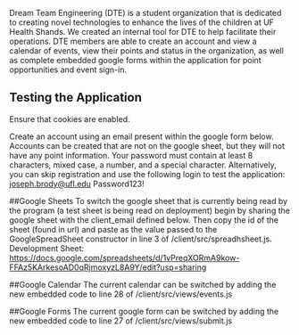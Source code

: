 Dream Team Engineering (DTE) is a student organization that is dedicated to creating novel technologies to enhance the lives of the children at UF Health Shands.  We created an internal tool for DTE to help facilitate their operations. DTE members are able to create an account and view a calendar of events, view their points and status in the organization, as well as complete embedded google forms within the application for point opportunities and event sign-in.


## Testing the Application
Ensure that cookies are enabled.

Create an account using an email present within the google form below. Accounts can be created that are not on the google sheet, but they will not have any point information. Your password must contain at least 8 characters, mixed case, a number, and a special character. Alternatively, you can skip registration and use the following login to test the application:
joseph.brody@ufl.edu
Password123!

##Google Sheets
To switch the google sheet that is currently being read by the program (a test sheet is being read on deployment) begin by sharing the google sheet with the client_email defined below. Then copy the id of the sheet (found in url) and paste as the value passed to the GoogleSpreadSheet constructor in line 3 of /client/src/spreadhsheet.js.
Development Sheet: https://docs.google.com/spreadsheets/d/1vPreqXORmA9kow-FFAz5KArkesoAD0qRjmoxyzL8A9Y/edit?usp=sharing    

##Google Calendar
The current calendar can be switched by adding the new embedded code to line 28 of /client/src/views/events.js

##Google Forms
The current google form can be switched by adding the new embedded code to line 27 of /client/src/views/submit.js
